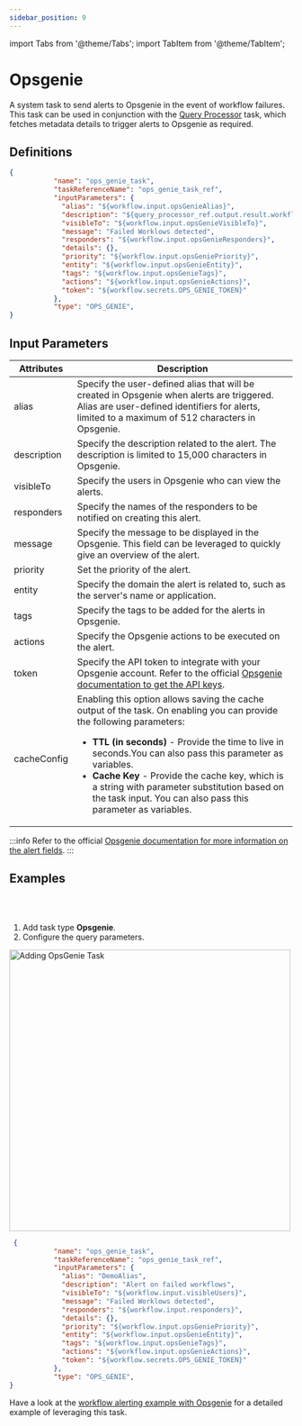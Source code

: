 ```yaml
---
sidebar_position: 9
---
```

import Tabs from '@theme/Tabs';
import TabItem from '@theme/TabItem';

# Opsgenie 

A system task to send alerts to Opsgenie in the event of workflow failures. This task can be used in conjunction with the [Query Processor](/content/reference-docs/system-tasks/query-processor) task, which fetches metadata details to trigger alerts to Opsgenie as required.

## Definitions

```json
{
           "name": "ops_genie_task",
           "taskReferenceName": "ops_genie_task_ref",
           "inputParameters": {
             "alias": "${workflow.input.opsGenieAlias}",
             "description": "${query_processor_ref.output.result.workflowsUrl}",
             "visibleTo": "${workflow.input.opsGenieVisibleTo}",
             "message": "Failed Worklows detected",
             "responders": "${workflow.input.opsGenieResponders}",
             "details": {},
             "priority": "${workflow.input.opsGeniePriority}",
             "entity": "${workflow.input.opsGenieEntity}",
             "tags": "${workflow.input.opsGenieTags}",
             "actions": "${workflow.input.opsGenieActions}",
             "token": "${workflow.secrets.OPS_GENIE_TOKEN}"
           },
           "type": "OPS_GENIE",
}
```

## Input Parameters

| Attributes  | Description             |
|-------------|-------------------------|
| alias | Specify the user-defined alias that will be created in Opsgenie when alerts are triggered. Alias are user-defined identifiers for alerts, limited to a maximum of 512 characters in Opsgenie. |
| description | Specify the description related to the alert. The description is limited to 15,000 characters in Opsgenie. |
| visibleTo | Specify the users in Opsgenie who can view the alerts. | 
| responders | Specify the names of the responders to be notified on creating this alert. |
| message | Specify the message to be displayed in the Opsgenie. This field can be leveraged to quickly give an overview of the alert. |
| priority | Set the priority of the alert. | 
| entity | Specify the domain the alert is related to, such as the server's name or application. |
| tags | Specify the tags to be added for the alerts in Opsgenie. |
| actions | Specify the Opsgenie actions to be executed on the alert. |
| token | Specify the API token to integrate with your Opsgenie account. Refer to the official [Opsgenie documentation to get the API keys](https://support.atlassian.com/opsgenie/docs/create-a-default-api-integration/). |
| cacheConfig | Enabling this option allows saving the cache output of the task. On enabling you can provide the following parameters:<ul><li>**TTL (in seconds)** - Provide the time to live in seconds.You can also pass this parameter as variables.</li><li>**Cache Key** - Provide the cache key, which is a string with parameter substitution based on the task input. You can also pass this parameter as variables.</li></ul>|

:::info
Refer to the official [Opsgenie documentation for more information on the alert fields](https://support.atlassian.com/opsgenie/docs/alert-fields/). 
:::

## Examples

<Tabs>
<TabItem value="UI" label="UI" className="paddedContent">

<div className="row">
<div className="col col--4">

<br/>
<br/>

1. Add task type **Opsgenie**.
2. Configure the query parameters.

</div>
<div className="col">
<div className="embed-loom-video">

<p><img src="/content/img/opsgenie-ui-guide.png" alt="Adding OpsGenie Task" width="500" height="auto"/></p>

</div>
</div>
</div>



</TabItem>
 <TabItem value="JSON" label="JSON Example">

```json
 {
           "name": "ops_genie_task",
           "taskReferenceName": "ops_genie_task_ref",
           "inputParameters": {
             "alias": "DemoAlias",
             "description": "Alert on failed workflows",
             "visibleTo": "${workflow.input.visibleUsers}",
             "message": "Failed Worklows detected",
             "responders": "${workflow.input.responders}",
             "details": {},
             "priority": "${workflow.input.opsGeniePriority}",
             "entity": "${workflow.input.opsGenieEntity}",
             "tags": "${workflow.input.opsGenieTags}",
             "actions": "${workflow.input.opsGenieActions}",
             "token": "${workflow.secrets.OPS_GENIE_TOKEN}"
           },
           "type": "OPS_GENIE",
}
```

</TabItem>
</Tabs>

Have a look at the [workflow alerting example with Opsgenie](https://orkes.io/content/templates/alerting/querying-orkes-data-and-triggering-opsgenie-alert) for a detailed example of leveraging this task.